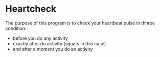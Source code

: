 # Heartcheck
The purpose of this program is to check your heartbeat pulse in thhree condition:
- before you do any activity
- exactly after do activity (squats in this case)
- and after a moment you do an activity
